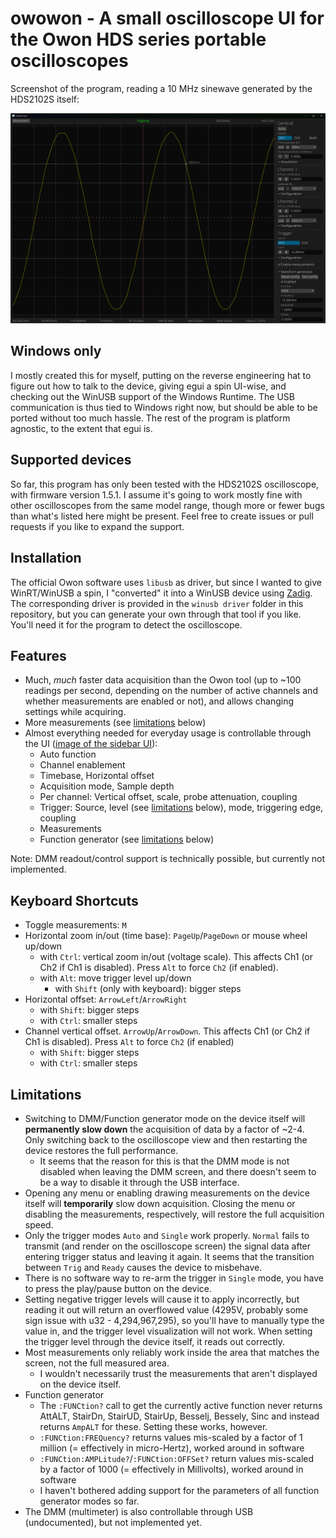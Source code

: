 # owowon - A small oscilloscope UI for the Owon HDS series portable oscilloscopes

Screenshot of the program, reading a 10 MHz sinewave generated by the HDS2102S itself:

![Screenshot of the program, reading a 10 MHz sinewave generated by the device itself](docs/screenshot.png)

## Windows only

I mostly created this for myself, putting on the reverse engineering hat to figure out how to talk
to the device, giving egui a spin UI-wise, and checking out the WinUSB support of the Windows
Runtime. The USB communication is thus tied to Windows right now, but should be able to be ported
without too much hassle. The rest of the program is platform agnostic, to the extent that egui is.

## Supported devices

So far, this program has only been tested with the HDS2102S oscilloscope, with firmware version
1.5.1. I assume it's going to work mostly fine with other oscilloscopes from the same model range,
though more or fewer bugs than what's listed here might be present. Feel free to create issues or
pull requests if you like to expand the support.

## Installation

The official Owon software uses `libusb` as driver, but since I wanted to give WinRT/WinUSB a spin,
I "converted" it into a WinUSB device using [Zadig](https://zadig.akeo.ie/). The corresponding
driver is provided in the `winusb driver` folder in this repository, but you can generate your own
through that tool if you like. You'll need it for the program to detect the oscilloscope.

## Features

- Much, _much_ faster data acquisition than the Owon tool (up to ~100 readings per second,
  depending on the number of active channels and whether measurements are enabled or not), and
  allows changing settings while acquiring.
- More measurements (see [limitations](#limitations) below)
- Almost everything needed for everyday usage is controllable through the UI ([image of the sidebar
  UI](docs/settings.png)):
  - Auto function
  - Channel enablement
  - Timebase, Horizontal offset
  - Acquisition mode, Sample depth
  - Per channel: Vertical offset, scale, probe attenuation, coupling
  - Trigger: Source, level (see [limitations](#limitations) below), mode, triggering edge, coupling
  - Measurements
  - Function generator (see [limitations](#limitations) below)

Note: DMM readout/control support is technically possible, but currently not implemented.

## Keyboard Shortcuts

- Toggle measurements: `M`
- Horizontal zoom in/out (time base): `PageUp`/`PageDown` or mouse wheel up/down
  - with `Ctrl`: vertical zoom in/out (voltage scale). This affects Ch1 (or Ch2 if Ch1 is
    disabled). Press `Alt` to force `Ch2` (if enabled).
  - with `Alt`: move trigger level up/down
    - with `Shift` (only with keyboard): bigger steps
- Horizontal offset: `ArrowLeft`/`ArrowRight`
  - with `Shift`: bigger steps
  - with `Ctrl`: smaller steps
- Channel vertical offset. `ArrowUp`/`ArrowDown`.  This affects Ch1 (or Ch2 if Ch1 is
    disabled). Press `Alt` to force `Ch2` (if enabled)
  - with `Shift`: bigger steps
  - with `Ctrl`: smaller steps

## Limitations

- Switching to DMM/Function generator mode on the device itself will **permanently slow down** the
  acquisition of data by a factor of ~2-4. Only switching back to the oscilloscope view and then
  restarting the device restores the full performance.
  - It seems that the reason for this is that the DMM mode is not disabled when leaving the DMM
    screen, and there doesn't seem to be a way to disable it through the USB interface.
- Opening any menu or enabling drawing measurements on the device itself will **temporarily** slow
  down acquisition. Closing the menu or disabling the measurements, respectively, will restore the
  full acquisition speed.
- Only the trigger modes `Auto` and `Single` work properly. `Normal` fails to transmit (and render
  on the oscilloscope screen) the signal data after entering trigger status and leaving it again. It
  seems that the transition between `Trig` and `Ready` causes the device to misbehave.
- There is no software way to re-arm the trigger in `Single` mode, you have to press the play/pause
  button on the device.
- Setting negative trigger levels will cause it to apply incorrectly, but reading it out will return
  an overflowed value (4295V, probably some sign issue with u32 - 4,294,967,295), so you'll have to
  manually type the value in, and the trigger level visualization will not work. When setting the
  trigger level through the device itself, it reads out correctly.
- Most measurements only reliably work inside the area that matches the screen, not the full
  measured area.
  - I wouldn't necessarily trust the measurements that aren't displayed on the device itself.
- Function generator
  - The `:FUNCtion?` call to get the currently active function never returns AttALT, StairDn,
  StairUD, StairUp, Besselj, Bessely, Sinc and instead returns `AmpALT` for these. Setting these
  works, however.
  - `:FUNCtion:FREQuency?` returns values mis-scaled by a factor of 1 million (= effectively in
    micro-Hertz), worked around in software
  - `:FUNCtion:AMPLitude?`/`:FUNCtion:OFFSet?` return values mis-scaled by a factor of 1000 (=
    effectively in Millivolts), worked around in software
  - I haven't bothered adding support for the parameters of all function generator modes so far.
- The DMM (multimeter) is also controllable through USB (undocumented), but not implemented yet.
